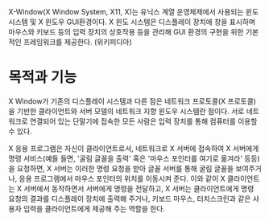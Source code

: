 X-Window(X Window System, X11, X)는 유닉스 계열 운영체제에서 사용되는 윈도 시스템 및 X 윈도우 GUI환경이다.
X 윈도 시스템은 디스플레이 장치에 창을 표시하며 마우스와 키보드 등의 입력 장치의 상호작용 등을 관리해 GUI 환경의 구현을 위한 기본적인 프레임워크를 제공한다. (위키피디아)


# 목적과 기능
X Window가 기존의 디스플레이 시스템과 다른 점은 네트워크 프로토콜(X 프로토콜)을 기반한 클라이언트와 서버 모델의 네트워크 지향 윈도우 시스템란 점이다. 서로 네트워크로 연결되어 있는 단말기에 접속한 모든 사람은 입력 장치를 통해 컴퓨터를 이용할 수 있다.

X 응용 프로그램은 자신이 클라이언트로서, 네트워크로 X 서버에 접속하여 X 서버에게 명령 서비스(예들 들면, '굴림 글꼴을 출력' 혹은 '마우스 포인터를 여기로 옮겨라' 등등)을 요청하면, X 서버는 이러한 명령 요청을 받아 글꼴 서버를 통해 굴림 글꼴을 보여주거나, 응용 프로그램에서 마우스 포인터의 위치를 이동시켜 준다. 이와 같이 X 클라이언트는 X 서버에서 동작하면서 서버에게 명령을 전달하고, X 서버는 클라이언트에게 명령 요청의 결과를 디스플레이 장치에 출력해 주거나, 키보드 마우스, 터치스크린과 같은 사용자 입력을 클라이언트에게 제공해 주는 역할을 한다.